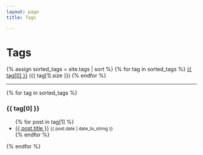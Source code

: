 ```yaml
---
layout: page
title: Tags

---
```


<div class="page-content wc-container">
	<div class="post">
		<h1>Tags</h1>
		{% assign sorted_tags = site.tags | sort %}
		{% for tag in sorted_tags %}
		<span class="tag">
			<i class="las la-tag"></i>
			<a href="/tags#{{ tag[0] | uri_escape }}">{{ tag[0] }}</a> ({{ tag[1].size }})
		</span>
		{% endfor %}
		<hr>
		{% for tag in sorted_tags %}
		<h3 id="{{ tag[0] }}" class="offset">{{ tag[0] }}</h3>
		<ul>
			{% for post in tag[1] %}
			<li>
				<a href="{{ post.url }}">{{ post.title }}</a>
				<small>{{ post.date | date_to_string }}</small>
			</li>
			{% endfor %}
		</ul>
		{% endfor %}
	</div>
</div>
